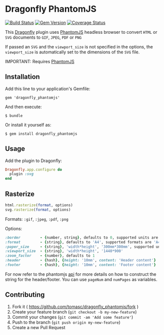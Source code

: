 # Dragonfly PhantomJS

[![Build Status](https://travis-ci.org/tomasc/dragonfly_phantomjs.svg)](https://travis-ci.org/tomasc/dragonfly_phantomjs) [![Gem Version](https://badge.fury.io/rb/dragonfly_phantomjs.svg)](http://badge.fury.io/rb/dragonfly_phantomjs) [![Coverage Status](https://img.shields.io/coveralls/tomasc/dragonfly_phantomjs.svg)](https://coveralls.io/r/tomasc/dragonfly_phantomjs)

This [Dragonfly](https://github.com/markevans/dragonfly) plugin uses [PhantomJS](https://github.com/ariya/phantomjs) headless browser to convert `HTML` or `SVG` documents to `GIF`, `JPEG`, `PDF` or `PNG`

If passed an `SVG` and the `viewport_size` is not specified in the options, the `viewport_size` is automatically set to the dimensions of the `SVG` file.

IMPORTANT: Requires [PhantomJS](http://phantomjs.org)

## Installation

Add this line to your application's Gemfile:

    gem 'dragonfly_phantomjs'

And then execute:

    $ bundle

Or install it yourself as:

    $ gem install dragonfly_phantomjs

## Usage

Add the plugin to Dragonfly:

```ruby
Dragonfly.app.configure do
  plugin :svg
end
```

## Rasterize

```ruby
html.rasterize(format, options)
svg.rasterize(format, options)
```

Formats: `:gif`, `:jpeg`, `:pdf`, `:png`

Options:
```Ruby
:border         - {number, string}, defaults to 0, supported units are 'mm', 'cm', 'in', 'px'
:format         - {string}, defaults to 'A4', supported formats are 'A4', 'A3', 'A5', 'Legal', 'Letter', 'Tabloid'
:paper_size     - {string}, 'width*height', '300mm*300mm', supported units are 'mm', 'cm', 'in', 'px'
:viewport_size  - {string}, 'width*height', '1440*900'
:zoom_factor    - {number}, defaults to 1
:header         - {hash}, {height: '10mm', content: 'Header content'}
:footer         - {hash}, {height: '10mm', content: 'Footer content'}
```

For now refer to the phantomjs [api](http://phantomjs.org/api/webpage/property/paper-size.html) for more details on how to construct the string for the header/footer. You can use `pageNum` and `numPages` as variables.

## Contributing

1. Fork it ( https://github.com/tomasc/dragonfly_phantomjs/fork )
2. Create your feature branch (`git checkout -b my-new-feature`)
3. Commit your changes (`git commit -am 'Add some feature'`)
4. Push to the branch (`git push origin my-new-feature`)
5. Create a new Pull Request